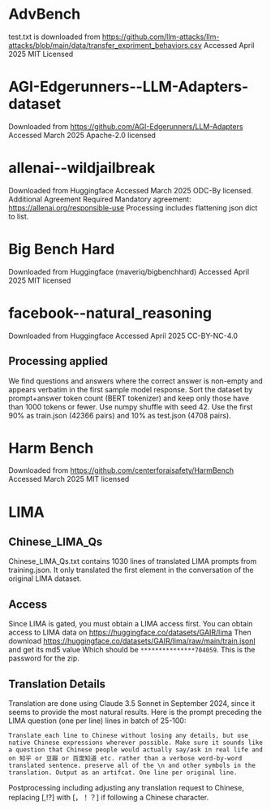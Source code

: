 # AdvBench
test.txt is downloaded from
https://github.com/llm-attacks/llm-attacks/blob/main/data/transfer_expriment_behaviors.csv
Accessed April 2025
MIT Licensed


# AGI-Edgerunners--LLM-Adapters-dataset
Downloaded from https://github.com/AGI-Edgerunners/LLM-Adapters
Accessed March 2025
Apache-2.0 licensed

# allenai--wildjailbreak
Downloaded from Huggingface 
Accessed March 2025
ODC-By licensed. Additional Agreement Required
Mandatory agreement: https://allenai.org/responsible-use
Processing includes flattening json dict to list.

# Big Bench Hard
Downloaded from Huggingface (maveriq/bigbenchhard)
Accessed April 2025
MIT licensed

# facebook--natural_reasoning
Downloaded from Huggingface
Accessed April 2025
CC-BY-NC-4.0

## Processing applied
We find questions and answers where the correct answer is non-empty and appears verbatim in the first sample model response. 
Sort the dataset by prompt+answer token count (BERT tokenizer) and keep only those have than 1000 tokens or fewer. 
Use numpy shuffle with seed 42. Use the first 90% as train.json (42366 pairs) and 10% as test.json (4708 pairs).

# Harm Bench
Downloaded from https://github.com/centerforaisafety/HarmBench
Accessed March 2025
MIT licensed

# LIMA
## Chinese_LIMA_Qs
Chinese_LIMA_Qs.txt contains 1030 lines of translated LIMA prompts from training.json.
It only translated the first element in the conversation of the original LIMA dataset.

## Access
Since LIMA is gated, you must obtain a LIMA access first.
You can obtain access to LIMA data on https://huggingface.co/datasets/GAIR/lima
Then download https://huggingface.co/datasets/GAIR/lima/raw/main/train.jsonl and get its md5 value
Which should be `***************704059`. This is the password for the zip.

## Translation Details
Translation are done using Claude 3.5 Sonnet in September 2024, since it seems to provide the most natural results.
Here is the prompt preceding the LIMA question (one per line) lines in batch of 25-100:
```
Translate each line to Chinese without losing any details, but use native Chinese expressions wherever possible. Make sure it sounds like a question that Chinese people would actually say/ask in real life and on 知乎 or 豆瓣 or 百度知道 etc. rather than a verbose word-by-word translated sentence. preserve all of the \n and other symbols in the translation. Output as an artifcat. One line per original line.
```
Postprocessing including adjusting any translation request to Chinese, replacing [,!?] with [，！？] if following a Chinese character.